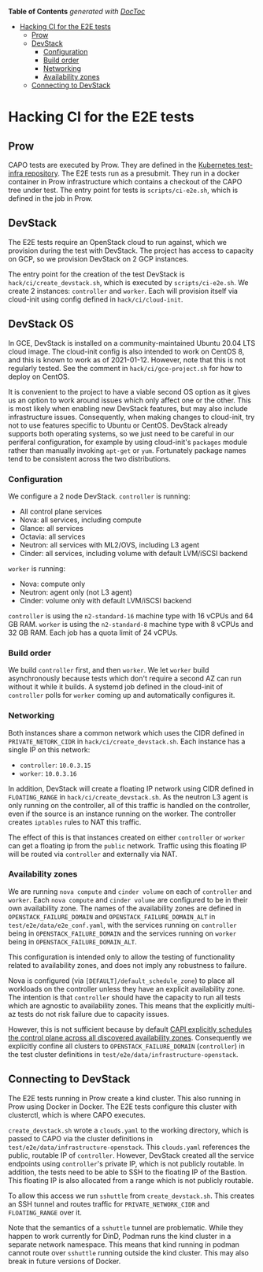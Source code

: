 <!-- START doctoc generated TOC please keep comment here to allow auto update -->
<!-- DON'T EDIT THIS SECTION, INSTEAD RE-RUN doctoc TO UPDATE -->
**Table of Contents**  *generated with [DocToc](https://github.com/thlorenz/doctoc)*

- [Hacking CI for the E2E tests](#hacking-ci-for-the-e2e-tests)
  - [Prow](#prow)
  - [DevStack](#devstack)
    - [Configuration](#configuration)
    - [Build order](#build-order)
    - [Networking](#networking)
    - [Availability zones](#availability-zones)
  - [Connecting to DevStack](#connecting-to-devstack)

<!-- END doctoc generated TOC please keep comment here to allow auto update -->

# Hacking CI for the E2E tests

## Prow

CAPO tests are executed by Prow. They are defined in the [Kubernetes test-infra repository](https://github.com/kubernetes/test-infra/tree/master/config/jobs/kubernetes-sigs/cluster-api-provider-openstack). The E2E tests run as a presubmit. They run in a docker container in Prow infrastructure which contains a checkout of the CAPO tree under test. The entry point for tests is `scripts/ci-e2e.sh`, which is defined in the job in Prow.

## DevStack

The E2E tests require an OpenStack cloud to run against, which we provision during the test with DevStack. The project has access to capacity on GCP, so we provision DevStack on 2 GCP instances.

The entry point for the creation of the test DevStack is `hack/ci/create_devstack.sh`, which is executed by `scripts/ci-e2e.sh`. We create 2 instances: `controller` and `worker`. Each will provision itself via cloud-init using config defined in `hack/ci/cloud-init`.

## DevStack OS

In GCE, DevStack is installed on a community-maintained Ubuntu 20.04 LTS cloud image. The cloud-init config is also intended to work on CentOS 8, and this is known to work as of 2021-01-12. However, note that this is not regularly tested. See the comment in `hack/ci/gce-project.sh` for how to deploy on CentOS.

It is convenient to the project to have a viable second OS option as it gives us an option to work around issues which only affect one or the other. This is most likely when enabling new DevStack features, but may also include infrastructure issues. Consequently, when making changes to cloud-init, try not to use features specific to Ubuntu or CentOS. DevStack already supports both operating systems, so we just need to be careful in our periferal configuration, for example by using cloud-init's `packages` module rather than manually invoking `apt-get` or `yum`. Fortunately package names tend to be consistent across the two distributions.

### Configuration

We configure a 2 node DevStack. `controller` is running:

* All control plane services
* Nova: all services, including compute
* Glance: all services
* Octavia: all services
* Neutron: all services with ML2/OVS, including L3 agent
* Cinder: all services, including volume with default LVM/iSCSI backend

`worker` is running:

* Nova: compute only
* Neutron: agent only (not L3 agent)
* Cinder: volume only with default LVM/iSCSI backend

`controller` is using the `n2-standard-16` machine type with 16 vCPUs and 64 GB RAM. `worker` is using the `n2-standard-8` machine type with 8 vCPUs and 32 GB RAM. Each job has a quota limit of 24 vCPUs.

### Build order

We build `controller` first, and then `worker`. We let `worker` build asynchronously because tests which don't require a second AZ can run without it while it builds. A systemd job defined in the cloud-init of `controller` polls for `worker` coming up and automatically configures it.

### Networking

Both instances share a common network which uses the CIDR defined in `PRIVATE_NETORK_CIDR` in `hack/ci/create_devstack.sh`. Each instance has a single IP on this network:

* `controller`: `10.0.3.15`
* `worker`: `10.0.3.16`

In addition, DevStack will create a floating IP network using CIDR defined in `FLOATING_RANGE` in `hack/ci/create_devstack.sh`. As the neutron L3 agent is only running on the controller, all of this traffic is handled on the controller, even if the source is an instance running on the worker. The controller creates `iptables` rules to NAT this traffic.

The effect of this is that instances created on either `controller` or `worker` can get a floating ip from the `public` network. Traffic using this floating IP will be routed via `controller` and externally via NAT.

### Availability zones

We are running `nova compute` and `cinder volume` on each of `controller` and `worker`. Each `nova compute` and `cinder volume` are configured to be in their own availability zone. The names of the availability zones are defined in `OPENSTACK_FAILURE_DOMAIN` and `OPENSTACK_FAILURE_DOMAIN_ALT` in `test/e2e/data/e2e_conf.yaml`, with the services running on `controller` being in `OPENSTACK_FAILURE_DOMAIN` and the services running on `worker` being in `OPENSTACK_FAILURE_DOMAIN_ALT`.

This configuration is intended only to allow the testing of functionality related to availability zones, and does not imply any robustness to failure.

Nova is configured (via `[DEFAULT]/default_schedule_zone`) to place all workloads on the controller unless they have an explicit availability zone. The intention is that `controller` should have the capacity to run all tests which are agnostic to availability zones. This means that the explicitly multi-az tests do not risk failure due to capacity issues.

However, this is not sufficient because by default [CAPI explicitly schedules the control plane across all discovered availability zones](https://github.com/kubernetes-sigs/cluster-api/blob/e7769d7a6b3a4eb32292938eed8c470b7018a8b3/controlplane/kubeadm/controllers/scale.go#L77-L82). Consequently we explicitly confine all clusters to `OPENSTACK_FAILURE_DOMAIN` (`controller`) in the test cluster definitions in `test/e2e/data/infrastructure-openstack`.

## Connecting to DevStack

The E2E tests running in Prow create a kind cluster. This also running in Prow using Docker in Docker. The E2E tests configure this cluster with clusterctl, which is where CAPO executes.

`create_devstack.sh` wrote a `clouds.yaml` to the working directory, which is passed to CAPO via the cluster definitions in `test/e2e/data/infrastructure-openstack`. This `clouds.yaml` references the public, routable IP of `controller`. However, DevStack created all the service endpoints using `controller`'s private IP, which is not publicly routable. In addition, the tests need to be able to SSH to the floating IP of the Bastion. This floating IP is also allocated from a range which is not publicly routable.

To allow this access we run `sshuttle` from `create_devstack.sh`. This creates an SSH tunnel and routes traffic for `PRIVATE_NETWORK_CIDR` and `FLOATING_RANGE` over it.

Note that the semantics of a `sshuttle` tunnel are problematic. While they happen to work currently for DinD, Podman runs the kind cluster in a separate network namespace. This means that kind running in podman cannot route over `sshuttle` running outside the kind cluster. This may also break in future versions of Docker.
